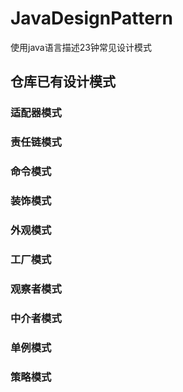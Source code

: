 JavaDesignPattern
===

使用java语言描述23钟常见设计模式

仓库已有设计模式
---

### 适配器模式
### 责任链模式
### 命令模式
### 装饰模式
### 外观模式
### 工厂模式
### 观察者模式
### 中介者模式
### 单例模式
### 策略模式
